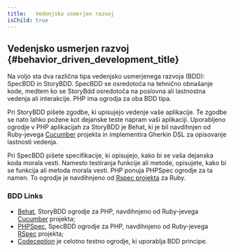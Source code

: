 ```yaml
---
title:   Vedenjsko usmerjen razvoj
isChild: true
---
```


## Vedenjsko usmerjen razvoj {#behavior_driven_development_title}

Na voljo sta dva različna tipa vedenjsko usmerjenega razvoja (BDD): SpecBDD in StoryBDD. SpecBDD se osredotoča na tehnično obnašanje kode,
medtem ko se StoryBdd osredotoča na poslovna ali lastnostna vedenja ali interakcije. PHP ima ogrodja za oba BDD tipa.

Pri StoryBDD pišete zgodbe, ki upisujejo vedenje vaše aplikacije. Te zgodbe
se nato lahko požene kot dejanske teste napram vaši aplikaciji. Uporabljeno ogrodje v PHP aplikacijah za StoryBDD
je Behat, ki je bil navdihnjen od Ruby-jevega [Cucumber](http://cukes.info) projekta in implementira Gherkin DSL
za opisovanje lastnosti vedenja.

Pri SpecBDD pišete specifikacije, ki opisujejo, kako bi se vaša dejanska koda morala vesti. Namesto testiranja
funkcije ali metode, opisujete, kako bi se funkcija ali metoda morala vesti. PHP ponuja PHPSpec ogrodje za ta namen.
To ogrodje je navdihnjeno od [Rspec projekta](http://rspec.info/) za Ruby.

### BDD Links

* [Behat](http://behat.org/), StoryBDD ogrodje za PHP, navdihnjeno od Ruby-jevega [Cucumber](http://cukes.info/) projekta;
* [PHPSpec](http://www.phpspec.net/), SpecBDD ogrodje za PHP, navdihnjeno od Ruby-jevega [RSpec](http://rspec.info/) projekta;
* [Codeception](http://www.codeception.com) je celotno testno ogrodje, ki uporablja BDD principe.

